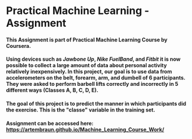 # Practical Machine Learning - Assignment

#### This Assignment is part of Practical Machine Learning Course by Coursera.

#### Using devices such as *Jawbone Up*, *Nike FuelBand*, and *Fitbit* it is now possible to collect a large amount of data about personal activity relatively inexpensively. In this project, our goal is to use data from accelerometers on the belt, forearm, arm, and dumbell of 6 participants. They were asked to perform barbell lifts correctly and incorrectly in 5 different ways (Classes A, B, C, D, E).  
  
#### The goal of this project is to predict the manner in which participants did the exercise. This is the "classe" variable in the training set. 

#### **Assignment can be accessed here**: https://artembraun.github.io/Machine_Learning_Course_Work/
